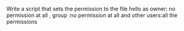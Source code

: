 Write a script that sets the permission to the file hello as owner: no permission at all , group :no permission at all and other users:all the permissions
